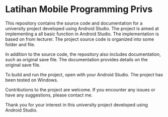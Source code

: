 # Latihan Mobile Programming Privs

This repository contains the source code and documentation for a university project developed using Android Studio. The project is aimed at implementing a all basic function in Android Studio. The implementation is based on from lecturer. The project source code is organized into some folder and file.

In addition to the source code, the repository also includes documentation, such as original save file. The documentation provides details on the original save file.

To build and run the project, open with your Android Studio. The project has been tested on Windows.

Contributions to the project are welcome. If you encounter any issues or have any suggestions, please contact me.

Thank you for your interest in this university project developed using Android Studio.
